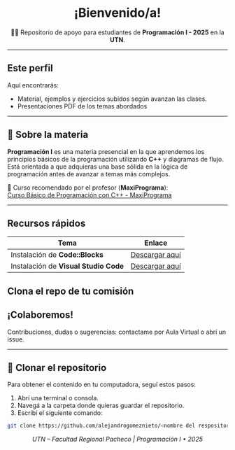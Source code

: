 <h1 align="center">¡Bienvenido/a!</h1>
<p align="center">
  👨‍🏫 Repositorio de apoyo para estudiantes de <strong>Programación I - 2025</strong> en la <strong>UTN</strong>.
</p>

---

##  Este perfil
Aquí encontrarás:
- Material, ejemplos y ejercicios subidos según avanzan las clases.
- Presentaciones PDF de los temas abordados
  
---

## 📘 Sobre la materia
**Programación I** es una materia presencial en la que aprendemos los principios básicos de la programación utilizando **C++** y diagramas de flujo.  
Está orientada a que adquieras una base sólida en la lógica de programación antes de avanzar a temas más complejos.  

🔗 Curso recomendado por el profesor (**MaxiPrograma**):  
[Curso Básico de Programación con C++ - MaxiPrograma](https://www.youtube.com/playlist?list=PL8gxzfBmzgexDm2o0BmyS6ynmW5O7xJzF)

---
##  Recursos rápidos
| Tema | Enlace |
|------|--------|
| Instalación de **Code::Blocks** | [Descargar aquí](https://www.codeblocks.org/downloads/) |
| Instalación de **Visual Studio Code** | [Descargar aquí](https://code.visualstudio.com/) |

## Clona el repo de tu comisión

##  ¡Colaboremos!
Contribuciones, dudas o sugerencias: contactame por Aula Virtual o abrí un issue.

---

## 📂 Clonar el repositorio
Para obtener el contenido en tu computadora, seguí estos pasos:

1. Abrí una terminal o consola.
2. Navegá a la carpeta donde quieras guardar el repositorio.
3. Escribí el siguiente comando:

```bash
git clone https://github.com/alejandrogomeznieto/<nombre del respositorio>.git
```

<p align="center">
  <em>UTN – Facultad Regional Pacheco | Programación I • 2025</em>
</p>
